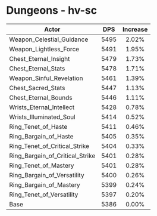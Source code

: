 # Dungeons - hv-sc
| Actor | DPS | Increase |
|---|:---:|:---:|
|Weapon_Celestial_Guidance|5495|2.02%|
|Weapon_Lightless_Force|5491|1.95%|
|Chest_Eternal_Insight|5479|1.73%|
|Chest_Eternal_Stats|5478|1.71%|
|Weapon_Sinful_Revelation|5461|1.39%|
|Chest_Sacred_Stats|5447|1.13%|
|Chest_Eternal_Bounds|5446|1.11%|
|Wrists_Eternal_Intellect|5428|0.78%|
|Wrists_Illuminated_Soul|5414|0.52%|
|Ring_Tenet_of_Haste|5411|0.46%|
|Ring_Bargain_of_Haste|5405|0.35%|
|Ring_Tenet_of_Critical_Strike|5404|0.33%|
|Ring_Bargain_of_Critical_Strike|5401|0.28%|
|Ring_Tenet_of_Mastery|5401|0.28%|
|Ring_Bargain_of_Versatility|5400|0.26%|
|Ring_Bargain_of_Mastery|5399|0.24%|
|Ring_Tenet_of_Versatility|5397|0.20%|
|Base|5386|0.00%|
